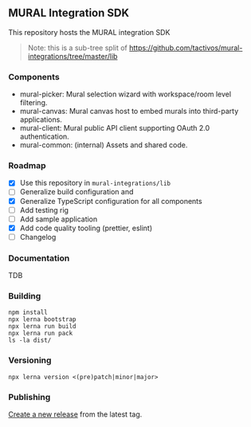 ## MURAL Integration SDK

This repository hosts the MURAL integration SDK

> Note: this is a sub-tree split of https://github.com/tactivos/mural-integrations/tree/master/lib

### Components

- mural-picker: Mural selection wizard with workspace/room level filtering.
- mural-canvas: Mural canvas host to embed murals into third-party applications.
- mural-client: Mural public API client supporting OAuth 2.0 authentication.
- mural-common: (internal) Assets and shared code.

### Roadmap

 - [x] Use this repository in `mural-integrations/lib`
 - [ ] Generalize build configuration and
 - [x] Generalize TypeScript configuration for all components
 - [ ] Add testing rig
 - [ ] Add sample application
 - [x] Add code quality tooling (prettier, eslint)
 - [ ] Changelog

### Documentation

TDB

### Building

```
npm install
npx lerna bootstrap
npx lerna run build
npx lerna run pack
ls -la dist/
```

### Versioning

```
npx lerna version <(pre)patch|minor|major>
```

### Publishing

[Create a new release](https://github.com/tactivos/mural-integrations-sdk/releases/new) from the latest tag.
